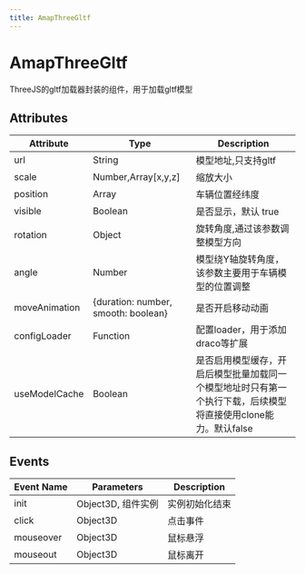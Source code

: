 ```yaml
---
title: AmapThreeGltf
---
```


# AmapThreeGltf
ThreeJS的gltf加载器封装的组件，用于加载gltf模型

## Attributes

Attribute | Type                                | Description
---|-------------------------------------|---|
url  | String                              | 模型地址,只支持gltf
scale | Number,Array[x,y,z]                 | 缩放大小
position | Array                               | 车辆位置经纬度
visible | Boolean                             | 是否显示，默认 true
rotation | Object                              | 旋转角度,通过该参数调整模型方向
angle | Number                              | 模型绕Y轴旋转角度，该参数主要用于车辆模型的位置调整
moveAnimation | {duration: number, smooth: boolean} | 是否开启移动动画
configLoader | Function                            | 配置loader，用于添加draco等扩展
useModelCache | Boolean                             | 是否启用模型缓存，开启后模型批量加载同一个模型地址时只有第一个执行下载，后续模型将直接使用clone能力。默认false |

## Events

Event Name | Parameters | Description
---|---|---|
init | Object3D, 组件实例 | 实例初始化结束
click | Object3D | 点击事件
mouseover | Object3D | 鼠标悬浮
mouseout | Object3D | 鼠标离开

